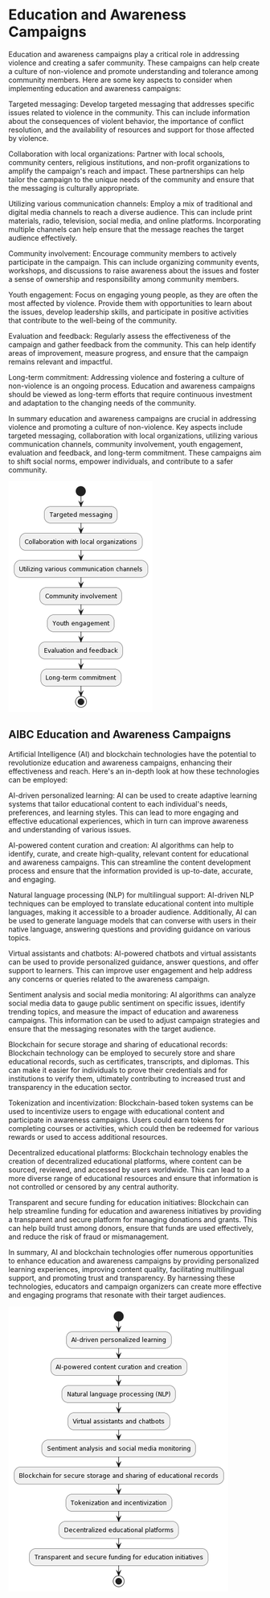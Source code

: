 # Education and Awareness Campaigns

Education and awareness campaigns play a critical role in addressing violence and creating a safer community. These campaigns can help create a culture of non-violence and promote understanding and tolerance among community members. Here are some key aspects to consider when implementing education and awareness campaigns:

Targeted messaging: Develop targeted messaging that addresses specific issues related to violence in the community. This can include information about the consequences of violent behavior, the importance of conflict resolution, and the availability of resources and support for those affected by violence.

Collaboration with local organizations: Partner with local schools, community centers, religious institutions, and non-profit organizations to amplify the campaign's reach and impact. These partnerships can help tailor the campaign to the unique needs of the community and ensure that the messaging is culturally appropriate.

Utilizing various communication channels: Employ a mix of traditional and digital media channels to reach a diverse audience. This can include print materials, radio, television, social media, and online platforms. Incorporating multiple channels can help ensure that the message reaches the target audience effectively.

Community involvement: Encourage community members to actively participate in the campaign. This can include organizing community events, workshops, and discussions to raise awareness about the issues and foster a sense of ownership and responsibility among community members.

Youth engagement: Focus on engaging young people, as they are often the most affected by violence. Provide them with opportunities to learn about the issues, develop leadership skills, and participate in positive activities that contribute to the well-being of the community.

Evaluation and feedback: Regularly assess the effectiveness of the campaign and gather feedback from the community. This can help identify areas of improvement, measure progress, and ensure that the campaign remains relevant and impactful.

Long-term commitment: Addressing violence and fostering a culture of non-violence is an ongoing process. Education and awareness campaigns should be viewed as long-term efforts that require continuous investment and adaptation to the changing needs of the community.

In summary education and awareness campaigns are crucial in addressing violence and promoting a culture of non-violence. Key aspects include targeted messaging, collaboration with local organizations, utilizing various communication channels, community involvement, youth engagement, evaluation and feedback, and long-term commitment. These campaigns aim to shift social norms, empower individuals, and contribute to a safer community.

![Education and Awareness Campaigns](education-campaigns.png)

## AIBC Education and Awareness Campaigns

Artificial Intelligence (AI) and blockchain technologies have the potential to revolutionize education and awareness campaigns, enhancing their effectiveness and reach. Here's an in-depth look at how these technologies can be employed:

AI-driven personalized learning:
AI can be used to create adaptive learning systems that tailor educational content to each individual's needs, preferences, and learning styles. This can lead to more engaging and effective educational experiences, which in turn can improve awareness and understanding of various issues.

AI-powered content curation and creation:
AI algorithms can help to identify, curate, and create high-quality, relevant content for educational and awareness campaigns. This can streamline the content development process and ensure that the information provided is up-to-date, accurate, and engaging.

Natural language processing (NLP) for multilingual support:
AI-driven NLP techniques can be employed to translate educational content into multiple languages, making it accessible to a broader audience. Additionally, AI can be used to generate language models that can converse with users in their native language, answering questions and providing guidance on various topics.

Virtual assistants and chatbots:
AI-powered chatbots and virtual assistants can be used to provide personalized guidance, answer questions, and offer support to learners. This can improve user engagement and help address any concerns or queries related to the awareness campaign.

Sentiment analysis and social media monitoring:
AI algorithms can analyze social media data to gauge public sentiment on specific issues, identify trending topics, and measure the impact of education and awareness campaigns. This information can be used to adjust campaign strategies and ensure that the messaging resonates with the target audience.

Blockchain for secure storage and sharing of educational records:
Blockchain technology can be employed to securely store and share educational records, such as certificates, transcripts, and diplomas. This can make it easier for individuals to prove their credentials and for institutions to verify them, ultimately contributing to increased trust and transparency in the education sector.

Tokenization and incentivization:
Blockchain-based token systems can be used to incentivize users to engage with educational content and participate in awareness campaigns. Users could earn tokens for completing courses or activities, which could then be redeemed for various rewards or used to access additional resources.

Decentralized educational platforms:
Blockchain technology enables the creation of decentralized educational platforms, where content can be sourced, reviewed, and accessed by users worldwide. This can lead to a more diverse range of educational resources and ensure that information is not controlled or censored by any central authority.

Transparent and secure funding for education initiatives:
Blockchain can help streamline funding for education and awareness initiatives by providing a transparent and secure platform for managing donations and grants. This can help build trust among donors, ensure that funds are used effectively, and reduce the risk of fraud or mismanagement.

In summary, AI and blockchain technologies offer numerous opportunities to enhance education and awareness campaigns by providing personalized learning experiences, improving content quality, facilitating multilingual support, and promoting trust and transparency. By harnessing these technologies, educators and campaign organizers can create more effective and engaging programs that resonate with their target audiences.

![AIBC Education and Awareness Campaigns](aibc-education-campaigns.png)
